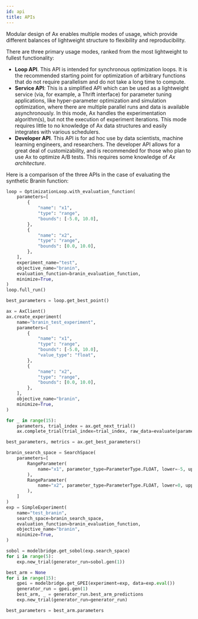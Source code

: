 ```yaml
---
id: api
title: APIs
---
```

Modular design of Ax enables multiple modes of usage, which provide different balances of lightweight structure to flexibility and reproducibility.

There are three primary usage modes, ranked from the most lightweight to fullest functionality:
  - **Loop API**. This API is intended for synchronous optimization loops. It is the recommended starting point for optimization of arbitrary functions that do not require parallelism and do not take a long time to compute.
  - **Service API**: This is a simplified API which can be used as a lightweight service (via, for example, a Thrift interface) for parameter tuning applications, like hyper-parameter optimization and simulation optimization, where there are multiple parallel runs and data is available asynchronously. In this mode, Ax handles the experimentation algorithm(s), but not the execution of experiment iterations. This mode requires little to no knowledge of Ax data structures and easily integrates with various schedulers.
  - **Developer API**. This API is for ad hoc use by data scientists, machine learning engineers, and researchers.  The developer API allows for a great deal of customizability, and is recommended for those who plan to use Ax to optimize A/B tests. This requires some knowledge of _Ax architecture_.

Here is a comparison of the three APIs in the case of evaluating the synthetic Branin function:

<!--DOCUSAURUS_CODE_TABS-->
<!--Loop-->
```py
loop = OptimizationLoop.with_evaluation_function(
    parameters=[
        {
            "name": "x1",
            "type": "range",
            "bounds": [-5.0, 10.0],
        },
        {  
            "name": "x2",
            "type": "range",
            "bounds": [0.0, 10.0],
        },
    ],
    experiment_name="test",
    objective_name="branin",
    evaluation_function=branin_evaluation_function,
    minimize=True,
)
loop.full_run()

best_parameters = loop.get_best_point()
```

<!--Service-->
```py
ax = AxClient()
ax.create_experiment(
    name="branin_test_experiment",
    parameters=[
        {
            "name": "x1",
            "type": "range",
            "bounds": [-5.0, 10.0],
            "value_type": "float",
        },
        {
            "name": "x2",
            "type": "range",
            "bounds": [0.0, 10.0],
        },
    ],
    objective_name="branin",
    minimize=True,
)

for _ in range(15):
    parameters, trial_index = ax.get_next_trial()
    ax.complete_trial(trial_index=trial_index, raw_data=evaluate(parameters))

best_parameters, metrics = ax.get_best_parameters()
```

<!--Developer-->
```py
branin_search_space = SearchSpace(
    parameters=[
        RangeParameter(
            name="x1", parameter_type=ParameterType.FLOAT, lower=-5, upper=10
        ),
        RangeParameter(
            name="x2", parameter_type=ParameterType.FLOAT, lower=0, upper=15
        ),
    ]
)
exp = SimpleExperiment(
    name="test_branin",
    search_space=branin_search_space,
    evaluation_function=branin_evaluation_function,
    objective_name="branin",
    minimize=True,
)

sobol = modelbridge.get_sobol(exp.search_space)
for i in range(5):
    exp.new_trial(generator_run=sobol.gen(1))

best_arm = None
for i in range(15):
    gpei = modelbridge.get_GPEI(experiment=exp, data=exp.eval())
    generator_run = gpei.gen(1)
    best_arm, _ = generator_run.best_arm_predictions
    exp.new_trial(generator_run=generator_run)

best_parameters = best_arm.parameters
```

<!--END_DOCUSAURUS_CODE_TABS-->
